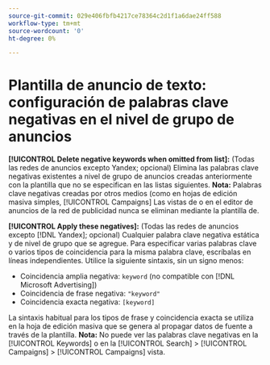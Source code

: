 ```yaml
---
source-git-commit: 029e406fbfb4217ce78364c2d1f1a6dae24ff588
workflow-type: tm+mt
source-wordcount: '0'
ht-degree: 0%

---
```

# Plantilla de anuncio de texto: configuración de palabras clave negativas en el nivel de grupo de anuncios

**[!UICONTROL Delete negative keywords when omitted from list]:** (Todas las redes de anuncios excepto Yandex; opcional) Elimina las palabras clave negativas existentes a nivel de grupo de anuncios creadas anteriormente con la plantilla que no se especifican en las listas siguientes. **Nota:** Palabras clave negativas creadas por otros medios (como en hojas de edición masiva simples, [!UICONTROL Campaigns] Las vistas de o en el editor de anuncios de la red de publicidad nunca se eliminan mediante la plantilla de.

**[!UICONTROL Apply these negatives]:** (Todas las redes de anuncios excepto [!DNL Yandex]; opcional) Cualquier palabra clave negativa estática y de nivel de grupo que se agregue. Para especificar varias palabras clave o varios tipos de coincidencia para la misma palabra clave, escríbalas en líneas independientes. Utilice la siguiente sintaxis, sin un signo menos:

* Coincidencia amplia negativa: `keyword` (no compatible con [!DNL Microsoft Advertising])
* Coincidencia de frase negativa: `"keyword"`
* Coincidencia exacta negativa: `[keyword]`

La sintaxis habitual para los tipos de frase y coincidencia exacta se utiliza en la hoja de edición masiva que se genera al propagar datos de fuente a través de la plantilla. **Nota:** No puede ver las palabras clave negativas en la [!UICONTROL Keywords] o en la [!UICONTROL Search] > [!UICONTROL Campaigns] > [!UICONTROL Campaigns] vista.
